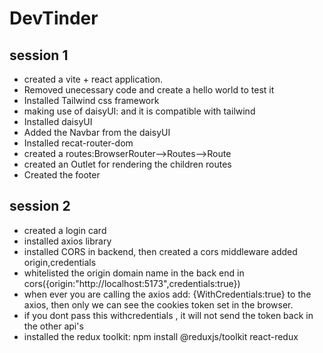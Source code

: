 # DevTinder

## session 1

- created a vite + react application.
- Removed unecessary code and create a hello world to test it
- Installed Tailwind css framework
- making use of daisyUI: and it is compatible with tailwind
- Installed daisyUI
- Added the Navbar from the daisyUI
- Installed recat-router-dom
- created a routes:BrowserRouter-->Routes-->Route
- created an Outlet for rendering the children routes
- Created the footer

## session 2

- created a login card
- installed axios library
- installed CORS in backend, then created a cors middleware added origin,credentials
- whitelisted the origin domain name in the back end in cors({origin:"http://localhost:5173",credentials:true})
- when ever you are calling the axios add: {WithCredentials:true} to the axios, then only we can see the cookies token set in the browser.
- if you dont pass this withcredentials , it will not send the token back in the other api's
- installed the redux toolkit: npm install @reduxjs/toolkit react-redux
